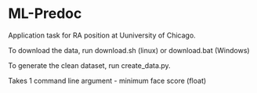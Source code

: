 # ML-Predoc

Application task for RA position at Uuniversity of Chicago.

To download the data, run download.sh (linux) or download.bat (Windows)

To generate the clean dataset, run create_data.py.

Takes 1 command line argument - minimum face score (float)